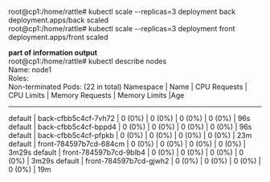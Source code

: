 root@cp1:/home/rattle# kubectl scale --replicas=3 deployment back  
deployment.apps/back scaled  
root@cp1:/home/rattle# kubectl scale --replicas=3 deployment front  
deployment.apps/front scaled  

**part of information output**  
root@cp1:/home/rattle# kubectl describe nodes  
Name:                 node1  
Roles:                <none>  
Non-terminated Pods:          (22 in total)
  Namespace      |             Name               |                         CPU Requests | CPU Limits | Memory Requests | Memory Limits  |Age
  ---------                   ----                                        ------------  ----------  ---------------  -------------  ---
  default  |                   back-cfbb5c4cf-7vh72           |             0 (0%)    |   0 (0%)  |    0 (0%)     |      0 (0%)    |     96s
  default    |                 back-cfbb5c4cf-bppd4            |            0 (0%)    |    0 (0%)  |    0 (0%)     |      0 (0%)   |      96s
  default    |                 back-cfbb5c4cf-pfpkb            |            0 (0%)     |   0 (0%)   |   0 (0%)    |      0 (0%)     |    23m
  default    |                 front-784597b7cd-684cm           |           0 (0%)    |    0 (0%)   |   0 (0%)     |      0 (0%)    |     3m29s
  default     |                front-784597b7cd-9blb4            |          0 (0%)     |   0 (0%)   |   0 (0%)     |      0 (0%)     |    3m29s
  default     |                front-784597b7cd-gjwh2            |          0 (0%)    |    0 (0%)   |   0 (0%)     |      0 (0%)     |    19m

